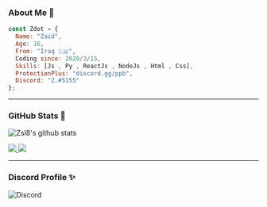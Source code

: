 ### About Me 👤

```js
const Zdot = {
  Name: "Zaid",
  Age: 16,
  From: "Iraq 🇮🇶",
  Coding since: 2020/3/15,
  Skills: [Js , Py , ReactJs , NodeJs , Html , Css],
  ProtectionPlus: "discord.gg/ppb",
  Discord: "Z.#5155"
};
```

---

### GitHub Stats 🌟
![Zsl8's github stats](https://github-readme-stats.vercel.app/api?username=Zsl8&count_private=true&show_icons=true&theme=github_dark)

<a href="https://github.com/Zsl8?tab=followers">
  <img src="https://img.shields.io/github/followers/Zsl8">
</a>
<a href="https://github.com/Zsl8">
   <img src="https://komarev.com/ghpvc/?username=Zsl8">
</a>

---

### Discord Profile ✨
![Discord](https://discord.c99.nl/widget/theme-1/306656522438443009.png)
